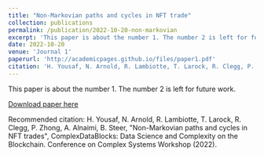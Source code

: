 ```yaml
---
title: "Non-Markovian paths and cycles in NFT trade"
collection: publications
permalink: /publication/2022-10-20-non-markovian
excerpt: 'This paper is about the number 1. The number 2 is left for future work.'
date: 2022-10-20
venue: 'Journal 1'
paperurl: 'http://academicpages.github.io/files/paper1.pdf'
citation: 'H. Yousaf, N. Arnold, R. Lambiotte, T. Larock, R. Clegg, P. Zhong, A. Alnaimi, B. Steer. (2022). &quot;Non-Markovian paths and cycles in NFT trades. &quot; <i>ComplexDataBlocks: Data Science and Complexity on the Blockchain. Conference on Complex Systems Workshop (2022). 1(1).'
---
```

This paper is about the number 1. The number 2 is left for future work.

[Download paper here](http://academicpages.github.io/files/paper1.pdf)

Recommended citation: H. Yousaf, N. Arnold, R. Lambiotte, T. Larock, R. Clegg, P. Zhong, A. Alnaimi, B. Steer, "Non-Markovian paths and cycles in NFT trades", ComplexDataBlocks: Data Science and Complexity on the Blockchain. Conference on Complex Systems Workshop (2022). 
